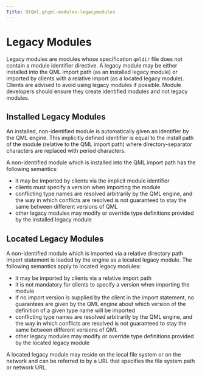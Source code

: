 ```yaml
---
Title: QtQml.qtqml-modules-legacymodules
---
```

        
Legacy Modules
==============

<span class="subtitle"></span>
<span id="details"></span>
Legacy modules are modules whose specification `qmldir` file does not contain a module identifier directive. A legacy module may be either installed into the QML import path (as an installed legacy module) or imported by clients with a relative import (as a located legacy module). Clients are advised to avoid using legacy modules if possible. Module developers should ensure they create identified modules and not legacy modules.

<span id="installed-legacy-modules"></span>
Installed Legacy Modules
------------------------

An installed, non-identified module is automatically given an identifier by the QML engine. This implicitly defined identifier is equal to the install path of the module (relative to the QML import path) where directory-separator characters are replaced with period characters.

A non-identified module which is installed into the QML import path has the following semantics:

-   it may be imported by clients via the implicit module identifier
-   clients must specify a version when importing the module
-   conflicting type names are resolved arbitrarily by the QML engine, and the way in which conflicts are resolved is not guaranteed to stay the same between different versions of QML
-   other legacy modules may modify or override type definitions provided by the installed legacy module

<span id="located-legacy-modules"></span>
Located Legacy Modules
----------------------

A non-identified module which is imported via a relative directory path import statement is loaded by the engine as a located legacy module. The following semantics apply to located legacy modules:

-   it may be imported by clients via a relative import path
-   it is not mandatory for clients to specify a version when importing the module
-   if no import version is supplied by the client in the import statement, no guarantees are given by the QML engine about which version of the definition of a given type name will be imported
-   conflicting type names are resolved arbitrarily by the QML engine, and the way in which conflicts are resolved is not guaranteed to stay the same between different versions of QML
-   other legacy modules may modify or override type definitions provided by the located legacy module

A located legacy module may reside on the local file system or on the network and can be referred to by a URL that specifies the file system path or network URL.

